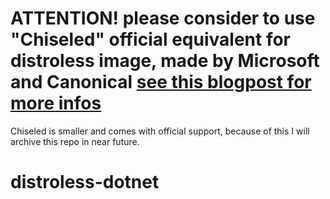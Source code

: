 # ATTENTION! please consider to use "Chiseled" official equivalent for distroless image, made by Microsoft and Canonical [see this blogpost for more infos](https://devblogs.microsoft.com/dotnet/dotnet-6-is-now-in-ubuntu-2204/#net-in-chiseled-ubuntu-containers) 
Chiseled is smaller and comes with official support, because of this I will archive this repo in near future.

# distroless-dotnet

